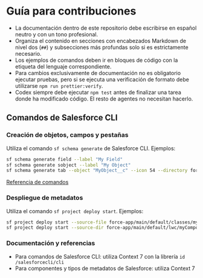 # Guía para contribuciones

- La documentación dentro de este repositorio debe escribirse en español neutro y con un tono profesional.
- Organiza el contenido en secciones con encabezados Markdown de nivel dos (`##`) y subsecciones más profundas solo si es estrictamente necesario.
- Los ejemplos de comandos deben ir en bloques de código con la etiqueta del lenguaje correspondiente.
- Para cambios exclusivamente de documentación no es obligatorio ejecutar pruebas, pero si se ejecuta una verificación de formato debe utilizarse `npm run prettier:verify`.
- Codex siempre debe ejecutar `npm test` antes de finalizar una tarea donde ha modificado código. El resto de agentes no necesitan hacerlo.

## Comandos de Salesforce CLI

### Creación de objetos, campos y pestañas

Utiliza el comando `sf schema generate` de Salesforce CLI. Ejemplos:

```bash
sf schema generate field --label "My Field"
sf schema generate sobject --label "My Object"
sf schema generate tab --object "MyObject__c" --icon 54 --directory force-app/main/default/tabs
```

[Referencia de comandos](https://developer.salesforce.com/docs/atlas.en-us.sfdx_cli_reference.meta/sfdx_cli_reference/cli_reference_schema_commands_unified.htm)

### Despliegue de metadatos

Utiliza el comando `sf project deploy start`. Ejemplos:

```bash
sf project deploy start --source-file force-app/main/default/classes/myClass.cls --verbose --json
sf project deploy start --source-dir force-app/main/default/lwc/myComponent/ --verbose --json
```

### Documentación y referencias

- Para comandos de Salesforce CLI: utiliza Context 7 con la librería `id /salesforcecli/cli`
- Para componentes y tipos de metadatos de Salesforce: utiliza Context 7
